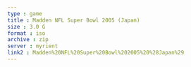 ```yaml
---
type : game
title : Madden NFL Super Bowl 2005 (Japan)
size : 3.0 G
format : iso
archive : zip
server : myrient
link2 : Madden%20NFL%20Super%20Bowl%202005%20%28Japan%29
---
```

